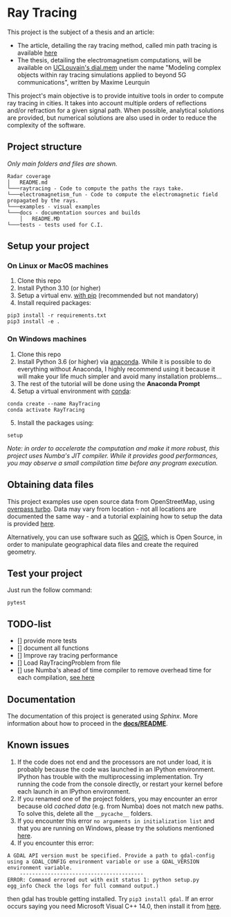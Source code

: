 # Ray Tracing
This project is the subject of a thesis and an article:
 - The article, detailing the ray tracing method, called min path tracing is available [here](https://doi.org/10.48550/arXiv.2301.06399)
 - The thesis, detailing the electromagnetism computations, will be available on [UCLouvain's dial.mem](https://dial.uclouvain.be/memoire/ucl/fr/search/site) under the name "Modeling complex objects within ray tracing simulations applied to beyond 5G communications", written by Maxime Leurquin

This project's main objective is to provide intuitive tools in order to compute ray tracing in cities. It takes into account multiple orders of reflections and/or refraction for a given signal path. When possible, analytical solutions are provided, but numerical solutions are also used in order to reduce the complexity of the software.

## Project structure

*Only main folders and files are shown.*
```
Radar coverage
│   README.md
└───raytracing - Code to compute the paths the rays take.
└───electromagnetism_fun - Code to compute the electromagnetic field propagated by the rays.
└───examples - visual examples
└───docs - documentation sources and builds
    │   README.MD
└───tests - tests used for C.I.
```

## Setup your project

### On Linux or MacOS machines
1. Clone this repo
2. Install Python 3.10 (or higher)
3. Setup a virtual env. [with pip](https://packaging.python.org/guides/installing-using-pip-and-virtual-environments/) (recommended but not mandatory)
4. Install required packages: 
```
pip3 install -r requirements.txt
pip3 install -e .
```

### On Windows machines
1. Clone this repo
2. Install Python 3.6 (or higher) via [anaconda](https://www.anaconda.com/products/individual). While it is possible to do everything without Anaconda, I highly recommend using it because it will make your life much simpler and avoid many installation problems...
3. The rest of the tutorial will be done using the **Anaconda Prompt**
4. Setup a virtual environment with [conda](https://docs.conda.io/projects/conda/en/latest/user-guide/tasks/manage-environments.html):
```
conda create --name RayTracing
conda activate RayTracing
```
5. Install the packages using:
```
setup
```


*Note: in order to accelerate the computation and make it more robust, this project uses Numba's JIT compiler.
While it provides good performances, you may observe a small compilation time before any program execution.*


## Obtaining data files

This project examples use open source data from OpenStreetMap, using [overpass turbo](https://overpass-turbo.eu/).
Data may vary from location - not all locations are documented the same way - and a tutorial explaining how to setup the data is provided [here](/data/README.md).

Alternatively, you can use software such as [QGIS](https://www.qgis.org), which is Open Source, in order to manipulate geographical data files and create the required geometry.

## Test your project

Just run the follow command:

```
pytest
```

## TODO-list

- [] provide more tests
- [] document all functions
- [] Improve ray tracing performance
- [] Load RayTracingProblem from file
- [] use Numba's ahead of time compiler to remove overhead time for each compilation, [see here](https://numba.pydata.org/numba-doc/dev/user/pycc.html)

## Documentation

The documentation of this project is generated using *Sphinx*. More information about how to proceed in the [**docs/README**](/docs/README.md).


## Known issues
1. If the code does not end and the processors are not under load, it is probably because the code was launched in an IPython environment. IPython has trouble with the multiprocessing implementation. Try running the code from the console directly, or restart your kernel before each launch in an IPython environment.
2. If you renamed one of the project folders, you may encounter an error because old *cached data* (e.g. from Numba)
does not match new paths. To solve this, delete all the `__pycache__` folders.
3. If you encounter this error `no arguments in initialization list` and that you are running on Windows,
please try the solutions mentioned [here](https://github.com/pyproj4/pyproj/issues/134#issuecomment-458813395).
4. If you encounter this error:
```
A GDAL API version must be specified. Provide a path to gdal-config using a GDAL_CONFIG environment variable or use a GDAL_VERSION environment variable.
    ----------------------------------------
ERROR: Command errored out with exit status 1: python setup.py egg_info Check the logs for full command output.)
```
then gdal has trouble getting installed. Try `pip3 install gdal`. If an error occurs saying you need Microsoft Visual C++ 14.0, then install it from [here](https://visualstudio.microsoft.com/visual-cpp-build-tools/).

